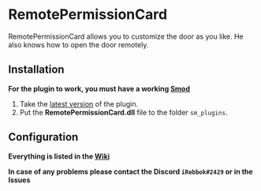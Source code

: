 # RemotePermissionCard
RemotePermissionCard allows you to customize the door as you like. He also knows how to open the door remotely.
## Installation
**For the plugin to work, you must have a working [Smod](https://github.com/Grover-c13/Smod2)**
1. Take the [latest version](https://github.com/iRebbok/RemotePermissionCard/releases/latest) of the plugin.
2. Put the **RemotePermissionCard.dll** file to the folder `sm_plugins`.

## Configuration
**Everything is listed in the [Wiki](https://github.com/iRebbok/RemotePermissionCard/wiki)**

**In case of any problems please contact the Discord `iRebbok#2429` or in the Issues**
